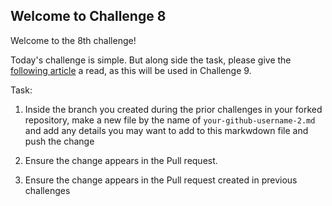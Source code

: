 ## Welcome to Challenge 8

Welcome to the 8th challenge! 

Today's challenge is simple. But along side the task, please give the [following article](https://www.atlassian.com/git/tutorials/undoing-changes/git-reset) a read, as this will be used in Challenge 9.


Task: 
1. Inside the branch you created during the prior challenges in your forked repository, make a new file by the name of ``your-github-username-2.md`` and add any details you may want to add to this markwdown file and push the change


2. Ensure the change appears in the Pull request. 

2. Ensure the change appears in the Pull request created in previous challenges

